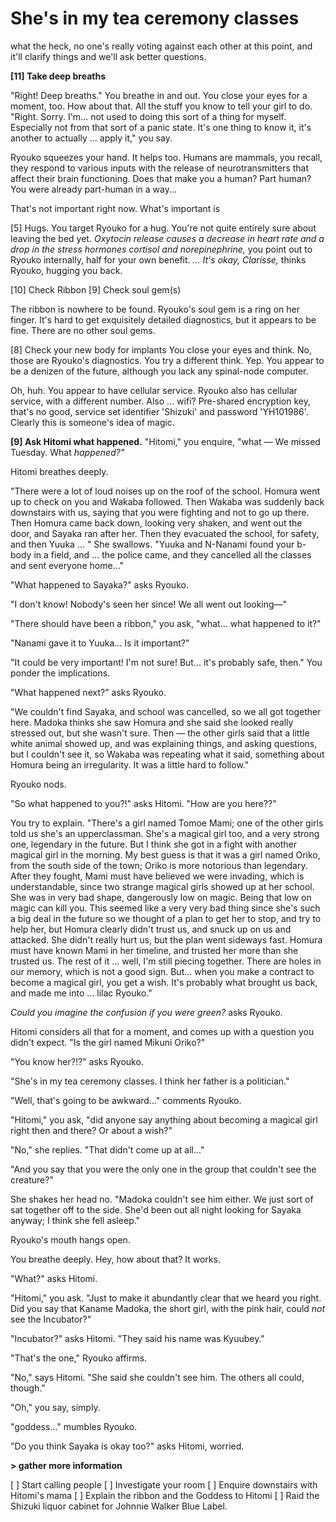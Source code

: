 # She's in my tea ceremony classes

what the heck, no one's really voting against each other at this point, and it'll clarify things and we'll ask better questions.

**\[11] Take deep breaths**

"Right! Deep breaths." You breathe in and out. You close your eyes for a moment, too. How about that. All the stuff you know to tell your girl to do. "Right. Sorry. I'm... not used to doing this sort of a thing for myself. Especially not from that sort of a panic state. It's one thing to know it, it's another to actually ... apply it," you say.

Ryouko squeezes your hand. It helps too. Humans are mammals, you recall, they respond to various inputs with the release of neurotransmitters that affect their brain functioning. Does that make you a human? Part human? You were already part-human in a way...

That's not important right now. What's important is

\[5] Hugs.
You target Ryouko for a hug. You're not quite entirely sure about leaving the bed yet.
*Oxytocin release causes a decrease in heart rate and a drop in the stress hormones cortisol and norepinephrine,* you point out to Ryouko internally, half for your own benefit.
*... It's okay, Clarisse,* thinks Ryouko, hugging you back.

\[10] Check Ribbon
\[9] Check soul gem(s)

The ribbon is nowhere to be found.
Ryouko's soul gem is a ring on her finger. It's hard to get exquisitely detailed diagnostics, but it appears to be fine. There are no other soul gems.

\[8] Check your new body for implants
You close your eyes and think. No, those are Ryouko's diagnostics. You try a different think.
Yep. You appear to be a denizen of the future, although you lack any spinal-node computer.

Oh, huh. You appear to have cellular service. Ryouko also has cellular service, with a different number. Also ... wifi? Pre-shared encryption key, that's no good, service set identifier 'Shizuki' and password 'YH101986'. Clearly this is someone's idea of magic.

****\[9] Ask Hitomi what happened.****
"Hitomi," you enquire, "what — We missed Tuesday. What *happened?"*

Hitomi breathes deeply.

"There were a lot of loud noises up on the roof of the school. Homura went up to check on you and Wakaba followed. Then Wakaba was suddenly back downstairs with us, saying that you were fighting and not to go up there. Then Homura came back down, looking very shaken, and went out the door, and Sayaka ran after her. Then they evacuated the school, for safety, and then Yuuka ... " She swallows. "Yuuka and N-Nanami found your b-body in a field, and ... the police came, and they cancelled all the classes and sent everyone home..."

"What happened to Sayaka?" asks Ryouko.

"I don't know! Nobody's seen her since! We all went out looking—"

"There should have been a ribbon," you ask, "what... what happened to it?"

"Nanami gave it to Yuuka... Is it important?"

"It could be very important! I'm not sure! But... it's probably safe, then." You ponder the implications.

"What happened next?" asks Ryouko.

"We couldn't find Sayaka, and school was cancelled, so we all got together here. Madoka thinks she saw Homura and she said she looked really stressed out, but she wasn't sure. Then — the other girls said that a little white animal showed up, and was explaining things, and asking questions, but I couldn't see it, so Wakaba was repeating what it said, something about Homura being an irregularity. It was a little hard to follow."

Ryouko nods.

"So what happened to you?!" asks Hitomi. "How are you here??"

You try to explain. "There's a girl named Tomoe Mami; one of the other girls told us she's an upperclassman. She's a magical girl too, and a very strong one, legendary in the future. But I think she got in a fight with another magical girl in the morning. My best guess is that it was a girl named Oriko, from the south side of the town; Oriko is more notorious than legendary. After they fought, Mami must have believed we were invading, which is understandable, since two strange magical girls showed up at her school. She was in very bad shape, dangerously low on magic. Being that low on magic can kill you. This seemed like a very very bad thing since she's such a big deal in the future so we thought of a plan to get her to stop, and try to help her, but Homura clearly didn't trust us, and snuck up on us and attacked. She didn't really hurt us, but the plan went sideways fast. Homura must have known Mami in her timeline, and trusted her more than she trusted us. The rest of it ... well, I'm still piecing together. There are holes in our memory, which is not a good sign. But... when you make a contract to become a magical girl, you get a wish. It's probably what brought us back, and made me into ... lilac Ryouko."

*Could you imagine the confusion if you were green?* asks Ryouko.

Hitomi considers all that for a moment, and comes up with a question you didn't expect. "Is the girl named Mikuni Oriko?"

"You know her?!?" asks Ryouko.

"She's in my tea ceremony classes. I think her father is a politician."

"Well, that's going to be awkward..." comments Ryouko.

"Hitomi," you ask, "did anyone say anything about becoming a magical girl right then and there? Or about a wish?"

"No," she replies. "That didn't come up at all..."

"And you say that you were the only one in the group that couldn't see the creature?"

She shakes her head no. "Madoka couldn't see him either. We just sort of sat together off to the side. She'd been out all night looking for Sayaka anyway; I think she fell asleep."

Ryouko's mouth hangs open.

You breathe deeply. Hey, how about that? It works.

"What?" asks Hitomi.

"Hitomi," you ask. "Just to make it abundantly clear that we heard you right. Did you say that Kaname Madoka, the short girl, with the pink hair, could *not* see the Incubator?"

"Incubator?" asks Hitomi. "They said his name was Kyuubey."

"That's the one," Ryouko affirms.

"No," says Hitomi. "She said she couldn't see him. The others all could, though."

"Oh," you say, simply.

"goddess..." mumbles Ryouko.

"Do you think Sayaka is okay too?" asks Hitomi, worried.

**> gather more information**

\[ ] Start calling people
\[ ] Investigate your room
\[ ] Enquire downstairs with Hitomi's mama
\[ ] Explain the ribbon and the Goddess to Hitomi
\[ ] Raid the Shizuki liquor cabinet for Johnnie Walker Blue Label.
